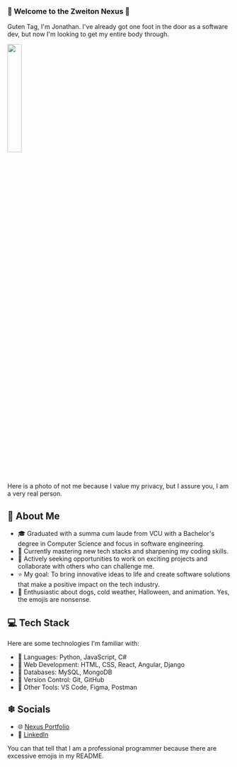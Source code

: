 
### 👻 Welcome to the Zweiton Nexus 🎃


Guten Tag, I'm Jonathan. I've already got one foot in the door as a software dev, but now I'm looking to get my entire body through.


<img src="https://github.com/Jogira/Jogira/assets/46968282/b9a2a22e-ec64-4154-9819-da719fc942bc" width=25% height=25%>

Here is a photo of not me because I value my privacy, but I assure you, I am a very real person. 
## 🐧 About Me

- 🎓 Graduated with a summa cum laude from VCU with a Bachelor's degree in Computer Science and focus in software engineering.
- 🌱 Currently mastering new tech stacks and sharpening my coding skills.
- 💼 Actively seeking opportunities to work on exciting projects and collaborate with others who can challenge me.
- ⭐ My goal: To bring innovative ideas to life and create software solutions that make a positive impact on the tech industry.
- 🐶 Enthusiastic about dogs, cold weather, Halloween, and animation. Yes, the emojis are nonsense. 
## 💻 Tech Stack

Here are some technologies I'm familiar with:

- 📛 Languages: Python, JavaScript, C#
- 🎃 Web Development: HTML, CSS, React, Angular, Django
- 🦇 Databases: MySQL, MongoDB
- 🌿 Version Control: Git, GitHub
- 🌙 Other Tools: VS Code, Figma, Postman


## ❄ Socials
- 🌐 [Nexus Portfolio]([your-linkedin-url](https://www.jogira.github.io/Nexus/))
- 💼 [LinkedIn]([your-linkedin-url](https://www.linkedin.com/in/jonathangiraud/))

You can that tell that I am a professional programmer because there are excessive emojis in my README.


